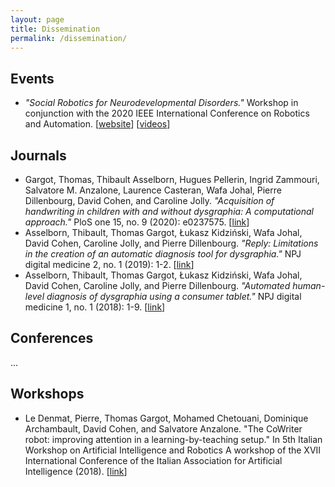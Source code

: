 ```yaml
---
layout: page
title: Dissemination
permalink: /dissemination/
---
```


## Events
- *"Social Robotics for Neurodevelopmental Disorders."* Workshop in conjunction with the 2020 IEEE International Conference on Robotics and Automation. [[website](https://icra2020ndd.wordpress.com/)] [[videos](https://www.youtube.com/channel/UCMX-D4WIs27CVFFZvVIrWiw/)]

## Journals
- Gargot, Thomas, Thibault Asselborn, Hugues Pellerin, Ingrid Zammouri, Salvatore M. Anzalone, Laurence Casteran, Wafa Johal, Pierre Dillenbourg, David Cohen, and Caroline Jolly. *"Acquisition of handwriting in children with and without dysgraphia: A computational approach."* PloS one 15, no. 9 (2020): e0237575. [[link](https://journals.plos.org/plosone/article?id=10.1371/journal.pone.0237575)]
- Asselborn, Thibault, Thomas Gargot, Łukasz Kidziński, Wafa Johal, David Cohen, Caroline Jolly, and Pierre Dillenbourg. *"Reply: Limitations in the creation of an automatic diagnosis tool for dysgraphia."* NPJ digital medicine 2, no. 1 (2019): 1-2. [[link](https://www.nature.com/articles/s41746-019-0115-z)]
- Asselborn, Thibault, Thomas Gargot, Łukasz Kidziński, Wafa Johal, David Cohen, Caroline Jolly, and Pierre Dillenbourg. *"Automated human-level diagnosis of dysgraphia using a consumer tablet."* NPJ digital medicine 1, no. 1 (2018): 1-9. [[link](https://www.nature.com/articles/s41746-018-0049-x)]

## Conferences
...

## Workshops
- Le Denmat, Pierre, Thomas Gargot, Mohamed Chetouani, Dominique Archambault, David Cohen, and Salvatore Anzalone. "The CoWriter robot: improving attention in a learning-by-teaching setup." In 5th Italian Workshop on Artificial Intelligence and Robotics A workshop of the XVII International Conference of the Italian Association for Artificial Intelligence (2018). [[link](http://ceur-ws.org/Vol-2352/)]
